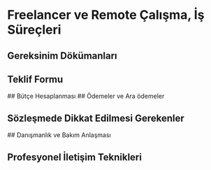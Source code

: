 # Freelancer ve Remote Çalışma, İş Süreçleri

## Gereksinim Dökümanları
## Teklif Formu
## Bütçe Hesaplanması
## Ödemeler ve Ara ödemeler
## Sözleşmede Dikkat Edilmesi Gerekenler
## Danışmanlık ve Bakım Anlaşması
## Profesyonel İletişim Teknikleri
